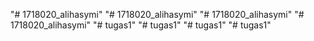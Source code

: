 "# 1718020_alihasymi" 
"# 1718020_alihasymi" 
"# 1718020_alihasymi" 
"# 1718020_alihasymi" 
"# tugas1" 
"# tugas1" 
"# tugas1" 
"# tugas1" 
